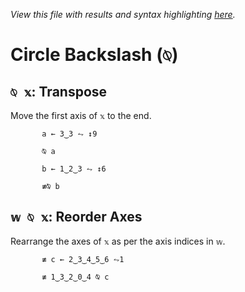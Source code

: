 *View this file with results and syntax highlighting [here](https://mlochbaum.github.io/BQN/help/transpose_reorderaxes.html).*

# Circle Backslash (`⍉`)

## `⍉ 𝕩`: Transpose

Move the first axis of `𝕩` to the end.

           a ← 3‿3 ⥊ ↕9

           ⍉ a

           b ← 1‿2‿3 ⥊ ↕6

           ≢⍉ b



## `𝕨 ⍉ 𝕩`: Reorder Axes

Rearrange the axes of `𝕩` as per the axis indices in `𝕨`.

           ≢ c ← 2‿3‿4‿5‿6 ⥊1

           ≢ 1‿3‿2‿0‿4 ⍉ c
